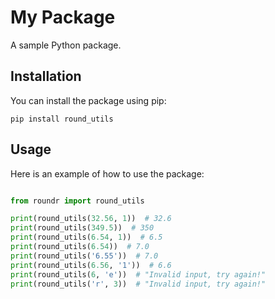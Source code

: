 # My Package

A sample Python package.

## Installation

You can install the package using pip:

```
pip install round_utils
```

## Usage

Here is an example of how to use the package:

```python

from roundr import round_utils

print(round_utils(32.56, 1))  # 32.6
print(round_utils(349.5))  # 350
print(round_utils(6.54, 1))  # 6.5
print(round_utils(6.54))  # 7.0
print(round_utils('6.55'))  # 7.0
print(round_utils(6.56, '1'))  # 6.6
print(round_utils(6, 'e'))  # "Invalid input, try again!"
print(round_utils('r', 3))  # "Invalid input, try again!"

```
